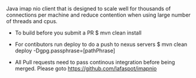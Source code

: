 Java imap nio client that is designed to scale well for thousands of connections per machine and reduce contention when using large number of threads and cpus.

- To build before you submit a PR
$ mvn clean install

- For contibutors run deploy to do a push to nexus servers
$ mvn clean deploy -Dgpg.passphrase=[pathPhrase]

- All Pull requests need to pass continous integration before being merged.
  Please goto https://github.com/lafaspot/imapnio
